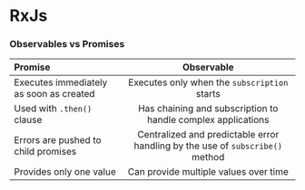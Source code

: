 # RxJs

### Observables vs Promises
| Promise        | Observable   |
| :------------- | :----------: |
|  Executes immediately as soon as created | Executes only when the `subscription` starts   |
| Used with `.then()` clause                 | Has chaining and subscription to handle complex applications |
| Errors are pushed to child promises      | Centralized and predictable error handling by the use of `subscribe()` method |
| Provides only one value                  | Can provide multiple values over time |
